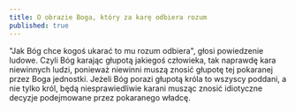 ```yaml
---
title: O obrazie Boga, który za karę odbiera rozum
published: true
---
```


"Jak Bóg chce kogoś ukarać to mu rozum odbiera", głosi powiedzenie ludowe. Czyli Bóg karając głupotą jakiegoś człowieka, tak naprawdę kara niewinnych ludzi, ponieważ niewinni muszą znosić głupotę tej pokaranej przez Boga jednostki. 
Jeżeli Bóg porazi głupotą króla to wszyscy poddani, a nie tylko król, będą niesprawiedliwie karani musząc znosić idiotyczne decyzje podejmowane przez pokaranego władcę.
